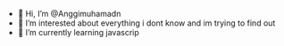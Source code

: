 - 👋 Hi, I’m @Anggimuhamadn
- 👀 I’m interested about everything i dont know and im trying to find out
- 🌱 I’m currently learning  javascrip


<!---
Anggimuhamadn/Anggimuhamadn is a ✨ special ✨ repository because its `README.md` (this file) appears on your GitHub profile.
You can click the Preview link to take a look at your changes.
--->
